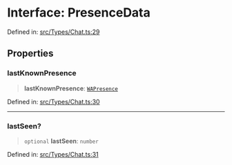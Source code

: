 # Interface: PresenceData

Defined in: [src/Types/Chat.ts:29](https://github.com/Fokusdotid/Baileys/blob/eb819228f591f9a29a091aefc3a8c91a38d77089/src/Types/Chat.ts#L29)

## Properties

### lastKnownPresence

> **lastKnownPresence**: [`WAPresence`](../type-aliases/WAPresence.md)

Defined in: [src/Types/Chat.ts:30](https://github.com/Fokusdotid/Baileys/blob/eb819228f591f9a29a091aefc3a8c91a38d77089/src/Types/Chat.ts#L30)

***

### lastSeen?

> `optional` **lastSeen**: `number`

Defined in: [src/Types/Chat.ts:31](https://github.com/Fokusdotid/Baileys/blob/eb819228f591f9a29a091aefc3a8c91a38d77089/src/Types/Chat.ts#L31)

